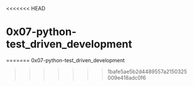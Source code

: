 <<<<<<< HEAD
# 0x07-python-test_driven_development
=======
0x07-python-test_driven_development
>>>>>>> 1bafe5ae5b2d4489557a2150325009e418adc0f6
